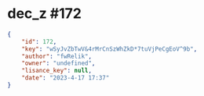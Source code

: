 
# dec_z #172
                
```JSON
{
    "id": 172,
    "key": "wSyJvZbTwV&4rMrCnSzWhZkD*7tuVjPeCgEoV^9b",
    "author": "fwRelik",
    "owner": "undefined",
    "lisance_key": null,
    "date": "2023-4-17 17:37"
}
```
    